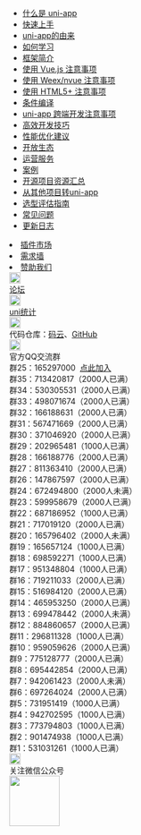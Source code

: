 * [什么是 uni-app](README.md)
* [快速上手](quickstart.md)
* [uni-app的由来](history.md)
* [如何学习](resource.md)
* [框架简介](frame.md)
* [使用 Vue.js 注意事项](use.md)
* [使用 Weex/nvue 注意事项](use-weex.md)
* [使用 HTML5+ 注意事项](use-html5plus.md)
* [条件编译](platform.md)
* [uni-app 跨端开发注意事项](matter.md)
* [高效开发技巧](snippet.md)
* [性能优化建议](performance.md)
* [开放生态](ecosystem.md)
* [运营服务](cloud.md)
* [案例](case.md)
* [开源项目资源汇总](casecode.md)
* [从其他项目转uni-app](translate.md)
* [选型评估指南](select.md)
* [常见问题](faq.md)
* [更新日志](release.md)
<!-- * [更新日志](//update.dcloud.net.cn/hbuilderx/changelog/2.1.1.20190716.html) -->
<!--  <li><a id="update-hock" href="javascript:;" target="__blank">更新日志</a></li> -->
  <li class="show-sponsor-in-phone show-last"><a href="//ext.dcloud.net.cn/" target="__blank">插件市场</a></li>
  <li class="show-sponsor-in-phone"><a href="//dev.dcloud.net.cn/wish/?channel=uniapp" target="__blank">需求墙</a></li>
  <li class="show-sponsor-in-phone"><a href="//dev.dcloud.net.cn/sponsor/?channel=uniapp" target="__blank">赞助我们</a></li>
<div class="contact-box">
  <a href="//ask.dcloud.net.cn/explore/" target="_blank" class="contact-item">
  	<img src="//img-cdn-qiniu.dcloud.net.cn/uniapp/doc/d@2x.png" width="20" height="20"/>
  	<div class="contact-smg">
  		<div>论坛</div>
  	</div>
  </a>
  <a href="https://tongji.dcloud.net.cn/" target="_blank" class="contact-item">
  	<img src="//img-cdn-qiniu.dcloud.net.cn/uniapp/doc/uni-tongji-icon.png" width="20" height="20"/>
  	<div class="contact-smg">
  		<div>uni统计</div>
  	</div>
  </a>
	<div class="contact-item">
		<img src="//img-cdn-qiniu.dcloud.net.cn/uniapp/doc/git-1.png" width="20" height="20"/>
		<div class="contact-smg">
			<div>
	      代码仓库：<a href="https://gitee.com/dcloud/uni-app" target="_blank">码云</a>、<a href="http://github.com/dcloudio/uni-app" target="_blank">GitHub</a>
	    </div>
		</div>
	</div>
	<div class="contact-item">
    <img src="//img-cdn-qiniu.dcloud.net.cn/uniapp/doc/qq@2x.png" width="20" height="20"/>
    <div class="contact-smg">
       <div>官方QQ交流群</div>
    <div>群25：165297000 &nbsp;<a target="_blank" href="//shang.qq.com/wpa/qunwpa?idkey=d5fdd599fda6f078571b3e8d878c578d705dec3a5dd4329296be6a468acdfe70">点此加入</a></div>
		<div>群35：713420817（2000人已满）</div>
		<div>群34：530305531（2000人已满）</div>
		<div>群33：498071674（2000人已满）</div>
		<div>群32：166188631（2000人已满）</div>
		<div>群31：567471669（2000人已满）</div>
		<div>群30：371046920（2000人已满）</div>
		<div>群29：202965481（1000人已满）</div>
		<div>群28：166188776（2000人已满）</div>
		<div>群27：811363410（2000人已满）</div>
		<div>群26：147867597（2000人已满）</div>
		<!-- <div>群25：165297000（2000人未满）</div> -->
		<div>群24：672494800（2000人未满）</div>
		<div>群23：599958679（2000人已满）</div>
		<div>群22：687186952（1000人已满）</div>
		<div>群21：717019120（2000人已满）</div>
		<div>群20：165796402（2000人未满）</div>
		<div>群19：165657124（1000人已满）</div>
		<div>群18：698592271（1000人已满）</div>
		<div>群17：951348804（1000人已满）</div>
		<div>群16：719211033（2000人已满）</div>
		<div>群15：516984120（2000人已满）</div>
		<div>群14：465953250（2000人已满）</div>
		<div>群13：699478442（2000人未满）</div>
		<div>群12：884860657（2000人已满）</div>
		<div>群11：296811328（1000人已满）</div>
		<div>群10：959059626（2000人已满）</div>
		<div>群9：775128777（2000人已满）</div>
		<div>群8：695442854（2000人已满）</div>
		<div>群7：942061423（2000人未满）</div>
		<div>群6：697264024（2000人已满）</div>
		<div>群5：731951419（1000人已满）</div>
		<div>群4：942702595（1000人已满）</div>
		<div>群3：773794803（1000人已满） </div>
		<div>群2：901474938（1000人已满） </div>
		<div>群1：531031261（1000人已满）</div>
    </div>
  </div>
  <div class="contact-item">
  	<img src="//img-cdn-qiniu.dcloud.net.cn/uniapp/doc/weixin@2x.png" width="20" height="20"/>
  	<div class="contact-smg">
  		<div>关注微信公众号</div>
  		<img src="https://img-cdn-qiniu.dcloud.net.cn/uniapp/doc/weixin.jpg" width="90" height="90"/>
  	</div>
  </div>
</div>